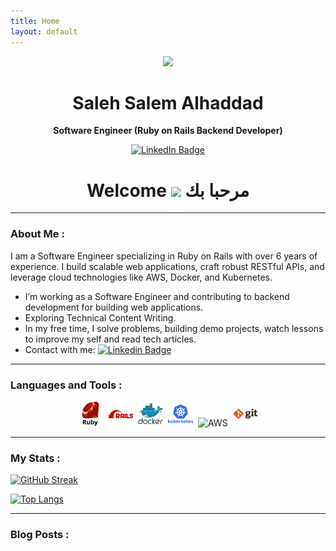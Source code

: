 ```yaml
---
title: Home
layout: default
---
```


<div id="header" align="center">
  <img src="https://media.giphy.com/media/M9gbBd9nbDrOTu1Mqx/giphy.gif" width="100"/>
  <h1>Saleh Salem Alhaddad</h1>
  <p><strong>Software Engineer (Ruby on Rails Backend Developer)</strong></p>
</div>

<div id="badges" align="center">
  <a href="https://www.linkedin.com/in/saleh-salem-alhaddad-9b7b2a149">
    <img src="https://img.shields.io/badge/LinkedIn-blue?style=for-the-badge&logo=linkedin&logoColor=white" alt="LinkedIn Badge"/>
  </a>
</div>

<h1 align="center">
  Welcome
  <img src="https://media.giphy.com/media/hvRJCLFzcasrR4ia7z/giphy.gif" width="30px"/>
  مرحبا بك
</h1>

---

### About Me :

I am a Software Engineer specializing in Ruby on Rails with over 6 years of experience. I build scalable web applications, craft robust RESTful APIs, and leverage cloud technologies like AWS, Docker, and Kubernetes.

- I’m working as a Software Engineer and contributing to backend development for building web applications.
- Exploring Technical Content Writing.
- In my free time, I solve problems, building demo projects, watch lessons to improve my self and read tech articles.
- Contact with me: [![Linkedin Badge](https://img.shields.io/badge/-SalehAlhaddad-blue?style=flat&logo=Linkedin&logoColor=white)](https://www.linkedin.com/in/saleh-salem-alhaddad-9b7b2a149/)

---

### Languages and Tools :

<div align="center">
  <img src="https://github.com/devicons/devicon/blob/master/icons/ruby/ruby-original-wordmark.svg" title="Ruby" alt="Ruby" width="40" height="40"/>&nbsp;
  <img src="https://github.com/devicons/devicon/blob/master/icons/rails/rails-plain-wordmark.svg" title="Rails" alt="Rails" width="40" height="40"/>&nbsp;
  <img src="https://github.com/devicons/devicon/blob/master/icons/docker/docker-original-wordmark.svg" title="Docker" alt="Docker" width="40" height="40"/>&nbsp;
  <img src="https://github.com/devicons/devicon/blob/master/icons/kubernetes/kubernetes-plain-wordmark.svg" title="Kubernetes" alt="Kubernetes" width="40" height="40"/>&nbsp;
  <img src="https://github.com/devicons/devicon/blob/master/icons/aws/aws-original-wordmark.svg" title="AWS" alt="AWS" width="40" height="40"/>&nbsp;
  <img src="https://github.com/devicons/devicon/blob/master/icons/git/git-original-wordmark.svg" title="Git" alt="Git" width="40" height="40"/>
</div>

---

### My Stats :

[![GitHub Streak](http://github-readme-streak-stats.herokuapp.com?user=saleh-alhaddad&theme=dark&background=000000)](https://git.io/streak-stats)

[![Top Langs](https://github-readme-stats.vercel.app/api/top-langs/?username=saleh-alhaddad&layout=compact&theme=vision-friendly-dark)](https://github.com/anuraghazra/github-readme-stats)

---

### Blog Posts :

<!-- BLOG-POST-LIST:START -->
<!-- BLOG-POST-LIST:END -->


